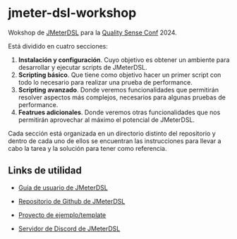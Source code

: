 # jmeter-dsl-workshop
Wokshop de [JMeterDSL](https://abstracta.github.io/jmeter-java-dsl/) para la [Quality Sense Conf](https://qualitysenseconf.com/) 2024.

Está dividido en cuatro secciones:

1. **Instalación y configuración**. Cuyo objetivo es obtener un ambiente para desarrollar y ejecutar scripts de JMeterDSL.
2. **Scripting básico**. Que tiene como objetivo hacer un primer script con todo lo necesario para realizar una prueba de performance.
3. **Scripting avanzado**. Donde veremos funcionalidades que permitirán resolver aspectos más complejos, necesarios para algunas pruebas de performance.
4. **Featrues adicionales**. Donde veremos otras funcionalidades que nos permitirán aprovechar al máximo el potencial de JMeterDSL.

Cada sección está organizada en un directorio distinto del repositorio y dentro de cada uno de ellos se encuentran las instrucciones para llevar a cabo la tarea y la solución para tener como referencia.

## Links de utilidad
* [Guía de usuario de JMeterDSL](https://abstracta.github.io/jmeter-java-dsl/guide/)

* [Repositorio de Github de JMeterDSL](https://github.com/abstracta/jmeter-java-dsl)

* [Proyecto de ejemplo/template](https://github.com/abstracta/jmeter-java-dsl-sample)

* [Servidor de Discord de JMeterDSL](https://discord.gg/WNSn5hqmSd)